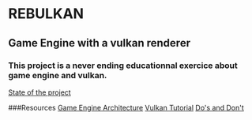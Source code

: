 # REBULKAN
## Game Engine with a vulkan renderer

### This project is a never ending educationnal exercice about game engine and vulkan.

[State of the project](https://github.com/galliume/rebulkan/projects/1)

###Resources
[Game Engine Architecture](https://www.amazon.fr/Engine-Architecture-Third-Jason-Gregory/dp/1138035459/)
[Vulkan Tutorial](https://vulkan-tutorial.com/)
[Do's and Don't](https://developer.nvidia.com/blog/vulkan-dos-donts/)